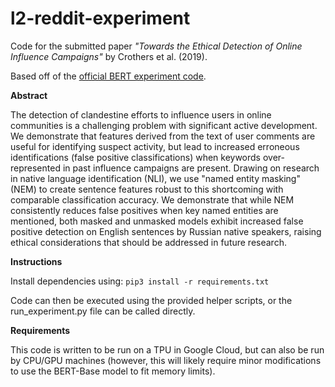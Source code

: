 # l2-reddit-experiment

Code for the submitted paper *"Towards the Ethical Detection of Online Influence Campaigns"* by Crothers et al. (2019).

Based off of the [official BERT experiment code](https://github.com/google-research/bert).

**Abstract**

The detection of clandestine efforts to influence users in online communities is a challenging problem with significant active development.  We demonstrate that features derived from the text of user comments are useful for identifying suspect activity, but lead to increased erroneous identifications (false positive classifications) when keywords over-represented in past influence campaigns are present.  Drawing on research in native language identification (NLI), we use "named entity masking" (NEM) to create sentence features robust to this shortcoming with comparable classification accuracy.  We demonstrate that while NEM consistently reduces false positives when key named entities are mentioned, both masked and unmasked models exhibit increased false positive detection on English sentences by Russian native speakers, raising ethical considerations that should be addressed in future research.

**Instructions**

Install dependencies using:
`pip3 install -r requirements.txt`

Code can then be executed using the provided helper scripts, or the run_experiment.py file can be called directly.

**Requirements**

This code is written to be run on a TPU in Google Cloud, but can also be run by CPU/GPU machines (however, this will likely require minor modifications to use the BERT-Base model to fit memory limits).
